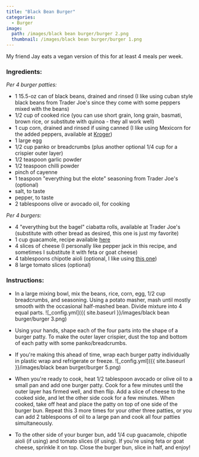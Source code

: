 ```yaml
---
title: "Black Bean Burger"
categories:
  - Burger
image:
  path: /images/black bean burger/burger 2.png
  thumbnail: /images/black bean burger/burger 1.png
---
```


My friend Jay eats a vegan version of this for at least 4 meals per week. 


### Ingredients:

_Per 4 burger patties:_

* 1 15.5-oz can of black beans, drained and rinsed (I like using cuban style black beans from Trader Joe's since they come with some peppers mixed with the beans)
* 1/2 cup of cooked rice (you can use short grain, long grain, basmati, brown rice, or substitute with quinoa - they all work well)
* 1 cup corn, drained and rinsed if using canned (I like using Mexicorn for the added peppers, available at [Kroger](https://www.kroger.com/p/green-giant-mexicorn/0002000010453))
* 1 large egg
* 1/2 cup panko or breadcrumbs (plus another optional 1/4 cup for a crispier outer layer)
* 1/2 teaspoon garlic powder
* 1/2 teaspoon chilli powder
* pinch of cayenne 
* 1 teaspoon "everything but the elote" seasoning from Trader Joe's (optional)
* salt, to taste
* pepper, to taste
* 2 tablespoons olive or avocado oil, for cooking
  
_Per 4 burgers:_

* 4 "everything but the bagel" ciabatta rolls, available at Trader Joe's (substitute with other bread as desired, this one is just my favorite)
* 1 cup guacamole, recipe available [here](https://prernaadvani.github.io/sides/vegan/mexican/guacamole/)
* 4 slices of cheese (I personally like pepper jack in this recipe, and sometimes I substitute it with feta or goat cheese)
* 4 tablespoons chipotle aioli (optional, I like using [this one](https://www.kroger.com/p/kraft-chipotle-aioli/0002100006499))
* 8 large tomato slices (optional)


### Instructions:

* In a large mixing bowl, mix the beans, rice, corn, egg, 1/2 cup breadcrumbs, and seasoning. Using a potato masher, mash until mostly smooth with the occasional half-mashed bean. Divide mixture into 4 equal parts.
![_config.yml]({{ site.baseurl }}/images/black bean burger/burger 3.png)

* Using your hands, shape each of the four parts into the shape of a burger patty. To make the outer layer crispier, dust the top and bottom of each patty with some panko/breadcrumbs. 

* If you're making this ahead of time, wrap each burger patty individually in plastic wrap and refrigerate or freeze. 
![_config.yml]({{ site.baseurl }}/images/black bean burger/burger 5.png)

* When you're ready to cook, heat 1/2 tablespoon avocado or olive oil to a small pan and add one burger patty. Cook for a few minutes until the outer layer has firmed well, and then flip. Add a slice of cheese to the cooked side, and let the other side cook for a few minutes. When cooked, take off heat and place the patty on top of one side of the burger bun. Repeat this 3 more times for your other three patties, or you can add 2 tablespoons of oil to a large pan and cook all four patties simultaneously.

* To the other side of your burger bun, add 1/4 cup guacamole, chipotle aioli (if using) and tomato slices (if using). If you're using feta or goat cheese, sprinkle it on top. Close the burger bun, slice in half, and enjoy!

